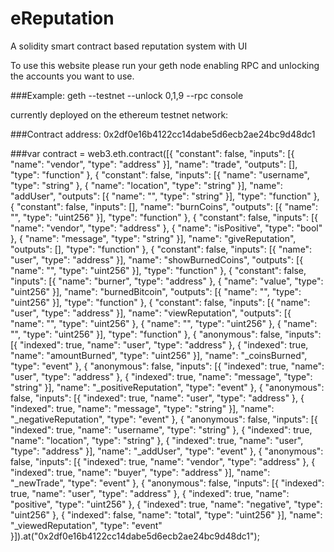# eReputation
A solidity smart contract based reputation system with UI

To use this website please run your geth node enabling RPC and unlocking the accounts you want to use.

###Example: geth --testnet --unlock 0,1,9 --rpc console 

currently deployed on the ethereum testnet network:

###Contract address: 0x2df0e16b4122cc14dabe5d6ecb2ae24bc9d48dc1

###var contract = web3.eth.contract([{ "constant": false, "inputs": [{ "name": "vendor", "type": "address" }], "name": "trade", "outputs": [], "type": "function" }, { "constant": false, "inputs": [{ "name": "username", "type": "string" }, { "name": "location", "type": "string" }], "name": "addUser", "outputs": [{ "name": "", "type": "string" }], "type": "function" }, { "constant": false, "inputs": [], "name": "burnCoins", "outputs": [{ "name": "", "type": "uint256" }], "type": "function" }, { "constant": false, "inputs": [{ "name": "vendor", "type": "address" }, { "name": "isPositive", "type": "bool" }, { "name": "message", "type": "string" }], "name": "giveReputation", "outputs": [], "type": "function" }, { "constant": false, "inputs": [{ "name": "user", "type": "address" }], "name": "showBurnedCoins", "outputs": [{ "name": "", "type": "uint256" }], "type": "function" }, { "constant": false, "inputs": [{ "name": "burner", "type": "address" }, { "name": "value", "type": "uint256" }], "name": "burnedBitcoin", "outputs": [{ "name": "", "type": "uint256" }], "type": "function" }, { "constant": false, "inputs": [{ "name": "user", "type": "address" }], "name": "viewReputation", "outputs": [{ "name": "", "type": "uint256" }, { "name": "", "type": "uint256" }, { "name": "", "type": "uint256" }], "type": "function" }, { "anonymous": false, "inputs": [{ "indexed": true, "name": "user", "type": "address" }, { "indexed": true, "name": "amountBurned", "type": "uint256" }], "name": "_coinsBurned", "type": "event" }, { "anonymous": false, "inputs": [{ "indexed": true, "name": "user", "type": "address" }, { "indexed": true, "name": "message", "type": "string" }], "name": "_positiveReputation", "type": "event" }, { "anonymous": false, "inputs": [{ "indexed": true, "name": "user", "type": "address" }, { "indexed": true, "name": "message", "type": "string" }], "name": "_negativeReputation", "type": "event" }, { "anonymous": false, "inputs": [{ "indexed": true, "name": "username", "type": "string" }, { "indexed": true, "name": "location", "type": "string" }, { "indexed": true, "name": "user", "type": "address" }], "name": "_addUser", "type": "event" }, { "anonymous": false, "inputs": [{ "indexed": true, "name": "vendor", "type": "address" }, { "indexed": true, "name": "buyer", "type": "address" }], "name": "_newTrade", "type": "event" }, { "anonymous": false, "inputs": [{ "indexed": true, "name": "user", "type": "address" }, { "indexed": true, "name": "positive", "type": "uint256" }, { "indexed": true, "name": "negative", "type": "uint256" }, { "indexed": false, "name": "total", "type": "uint256" }], "name": "_viewedReputation", "type": "event" }]).at("0x2df0e16b4122cc14dabe5d6ecb2ae24bc9d48dc1");

